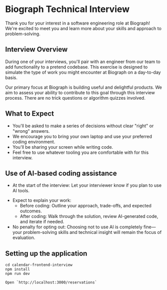 # Biograph Technical Interview

Thank you for your interest in a software engineering role at Biograph! We're excited to meet you and learn more about your skills and approach to problem-solving.

## Interview Overview

During one of your interviews, you'll pair with an engineer from our team to add functionality to a pretend codebase. This exercise is designed to simulate the type of work you might encounter at Biograph on a day-to-day basis.

Our primary focus at Biograph is building useful and delightful products. We aim to assess your ability to contribute to this goal through this interview process. There are no trick questions or algorithm quizzes involved.

## What to Expect

- You'll be asked to make a series of decisions without clear "right" or "wrong" answers.
- We encourage you to bring your own laptop and use your preferred coding environment.
- You'll be sharing your screen while writing code.
- Feel free to use whatever tooling you are comfortable with for this interview. 

## Use of AI-based coding assistance
- At the start of the interview: Let your interviewer know if you plan to use AI tools.
* Expect to explain your work:
  - Before coding: Outline your approach, trade-offs, and expected outcomes.
  - After coding: Walk through the solution, review AI-generated code, and iterate if needed.
* No penalty for opting out: Choosing not to use AI is completely fine—your problem-solving skills and technical insight will remain the focus of evaluation.

## Setting up the application
```
cd calendar-frontend-interview
npm install
npm run dev

Open `http://localhost:3000/reservations`
```
